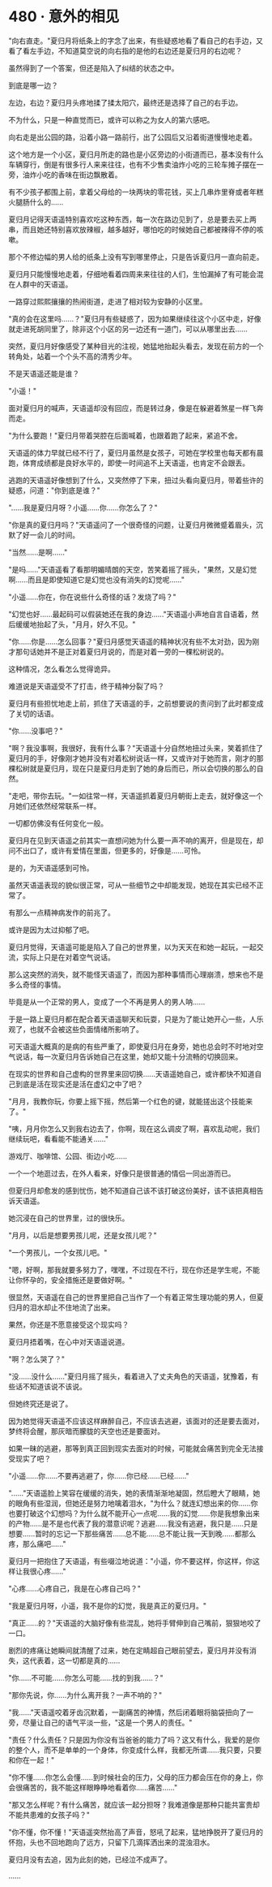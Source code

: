 <link rel="stylesheet" href="../styles/text.css" />
<h1>480 · 意外的相见</h1>

"向右直走。"夏归月将纸条上的字念了出来，有些疑惑地看了看自己的右手边，又看了看左手边，不知道莫空说的向右指的是他的右边还是夏归月的右边呢？

虽然得到了一个答案，但还是陷入了纠结的状态之中。

到底是哪一边？

左边，右边？夏归月头疼地揉了揉太阳穴，最终还是选择了自己的右手边。

不为什么，只是一种直觉而已，或许可以称之为女人的第六感吧。

向右走是出公园的路，沿着小路一路前行，出了公园后又沿着街道慢慢地走着。

这个地方是一个小区，夏归月所走的路也是小区旁边的小街道而已，基本没有什么车辆穿行，倒是有很多行人来来往往，也有不少售卖油炸小吃的三轮车摊子摆在一旁，油炸小吃的香味在街边飘散着。

有不少孩子都围上前，拿着父母给的一块两块的零花钱，买上几串炸里脊或者年糕火腿肠什么的......

夏归月记得天语遥特别喜欢吃这种东西，每一次在路边见到了，总是要去买上两串，而且她还特别喜欢放辣椒，越多越好，哪怕吃的时候她自己都被辣得不停的咳嗽。

那个不修边幅的男人给的纸条上没有写到哪里停止，只是告诉夏归月一直向前走。

夏归月只能慢慢地走着，仔细地看着四周来来往往的人们，生怕漏掉了有可能会混在人群中的天语遥。

一路穿过熙熙攘攘的热闹街道，走进了相对较为安静的小区里。

"真的会在这里吗......？"夏归月有些疑惑了，因为如果继续往这个小区中走，好像就走进死胡同里了，除非这个小区的另一边还有一道门，可以从哪里出去......

突然，夏归月好像感受了某种目光的注视，她猛地抬起头看去，发现在前方的一个转角处，站着一个个头不高的清秀少年。

不是天语遥还能是谁？

"小遥！"

面对夏归月的喊声，天语遥却没有回应，而是转过身，像是在躲避着煞星一样飞奔而走。

"为什么要跑！"夏归月带着哭腔在后面喊着，也跟着跑了起来，紧追不舍。

天语遥的体力早就已经不行了，夏归月虽然是女孩子，可她在学校里也每天都有晨跑，体育成绩都是良好水平的，即使一时间追不上天语遥，也肯定不会跟丢。

逃跑的天语遥好像想到了什么，又突然停了下来，扭过头看向夏归月，带着些许的疑惑，问道："你到底是谁？"

"......我是夏归月呀？小遥......你......你怎么了？"

"你是真的夏归月吗？"天语遥问了一个很奇怪的问题，让夏归月微微蹙着眉头，沉默了好一会儿的时间。

"当然......是啊......"

"是吗......"天语遥看了看那明媚晴朗的天空，苦笑着摇了摇头，"果然，又是幻觉啊......而且是即使知道它是幻觉也没有消失的幻觉呢......"

"小遥......你在，你在说些什么奇怪的话？发烧了吗？"

"幻觉也好......最起码可以假装她还在我的身边......"天语遥小声地自言自语着，然后缓缓地抬起了头，"月月，好久不见。"

"你......你是......怎么回事？"夏归月感觉天语遥的精神状况有些不太对劲，因为刚才那句话她并不是正对着夏归月说的，而是对着一旁的一棵松树说的。

这种情况，怎么看怎么觉得诡异。

难道说是天语遥受不了打击，终于精神分裂了吗？

夏归月有些担忧地走上前，抓住了天语遥的手，之前想要说的责问到了此时都变成了关切的话语。

"你......没事吧？"

"啊？我没事啊，我很好，我有什么事？"天语遥十分自然地扭过头来，笑着抓住了夏归月的手，好像刚才她并没有对着松树说话一样，又或许对于她而言，刚才的那棵松树就是夏归月，现在只是夏归月走到了她的身后而已，所以会切换的那么的自然。

"走吧，带你去玩。"一如往常一样，天语遥抓着夏归月朝街上走去，就好像这一个月她们还依然经常联系一样。

一切都仿佛没有任何变化一般。

夏归月在见到天语遥之前其实一直想问她为什么要一声不响的离开，但是现在，却问不出口了，或许有爱情在里面，但更多的，好像是......可怜。

是的，为天语遥感到可怜。

虽然天语遥表现的貌似很正常，可从一些细节之中却能发现，她现在其实已经不正常了。

有那么一点精神病发作的前兆了。

或许是因为太过抑郁了吧。

夏归月觉得，天语遥可能是陷入了自己的世界里，以为天天在和她一起玩，一起交流，实际上只是在对着空气说话。

那么这突然的消失，就不能怪天语遥了，而因为那种事情而心理崩溃，想来也不是多么奇怪的事情。

毕竟是从一个正常的男人，变成了一个不再是男人的男人呐......

于是一路上夏归月都在配合着天语遥聊天和玩耍，只是为了能让她开心一些，人乐观了，也就不会被这些负面情绪所影响了。

可天语遥大概真的是病的有些严重了，即使夏归月在身旁，她也总会时不时地对空气说话，每一次夏归月告诉她自己在这里，她却又能十分流畅的切换回来。

在现实的世界和自己虚构的世界里来回切换......天语遥她自己，或许都快不知道自己到底是活在现实还是活在虚幻之中了吧？

"月月，我教你玩，你要上摇下摇，然后第一个红色的键，就能搓出这个技能来了。"

"咦，月月你怎么又到我右边去了，你啊，现在这么调皮了啊，喜欢乱动呢，我们继续玩吧，看看能不能通关......"

游戏厅、咖啡馆、公园、街边小吃......

一个一个地逛过去，在外人看来，好像只是很普通的情侣一同出游而已。

但夏归月却愈发的感到忧伤，她不知道自己该不该打破这份美好，该不该把真相告诉天语遥。

她沉浸在自己的世界里，过的很快乐。

"月月，以后是想要男孩儿呢，还是女孩儿呢？"

"一个男孩儿，一个女孩儿吧。"

"嗯，好啊，那我就要多努力了，嘿嘿，不过现在不行，现在你还是学生呢，不能让你怀孕的，安全措施还是要做好啊。"

很显然，天语遥在自己的世界里把自己当作了一个有着正常生理功能的男人，但夏归月的泪水却止不住地流了出来。

果然，你还是不愿意接受这个现实吗？

夏归月捂着嘴，在心中对天语遥说道。

"啊？怎么哭了？"

"没......没什么......"夏归月摇了摇头，看着进入了丈夫角色的天语遥，犹豫着，有些话不知道该说不该说。

但她终究还是说了。

因为她觉得天语遥不应该这样麻醉自己，不应该去逃避，该面对的还是要去面对，梦终将会醒，那灰暗而朦胧的天空也还是要面对。

如果一昧的逃避，那等到真正回到现实去面对的时候，可能就会痛苦到完全无法接受现实了吧？

"小遥......你......不要再逃避了，你......你已经......已经......"

"......"天语遥脸上笑容在缓缓的消失，她的表情渐渐地凝固，然后瞪大了眼睛，她的眼角有些湿润，但她还是努力地噙着泪水，"为什么？就连幻想出来的你......你也要打破这个幻想吗？为什么就不能开心一点呢......我的幻觉......你是我想象出来的产物......是不是也代表了我的潜意识呢？逃避......我没有逃避，我只是......只是想要......暂时的忘记一下那些痛苦......总不能......总不能让我一天到晚......都那么疼，那么痛吧......"

夏归月一把抱住了天语遥，有些啜泣地说道："小遥，你不要这样，你这样，你这样让我很心疼......"

"心疼......心疼自己，我是在心疼自己吗？"

"我是夏归月呀，小遥，我不是你的幻觉，我是真正的夏归月。"

"真正......的？"天语遥的大脑好像有些混乱，她将手臂伸到自己嘴前，狠狠地咬了一口。

剧烈的疼痛让她瞬间就清醒了过来，她在定睛超自己眼前望去，夏归月并没有消失，这代表着，这一切都是真的......

"你......不可能......你怎么可能......找的到我......？"

"那你先说，你......为什么离开我？一声不响的？"

"我......"天语遥咬着牙齿沉默着，一副痛苦的神情，然后闭着眼将脑袋扭向了一旁，尽量让自己的语气平淡一些，"这是一个男人的责任。"

"责任？什么责任？只是因为你没有当爸爸的能力了吗？这又有什么，我爱的是你的整个人，而不是单单的一个身体，你变成什么样，我都无所谓......我只要，只要和你在一起！"

"你不懂......你怎么会懂......到时候社会的压力，父母的压力都会压在你的身上，你会很痛苦的，我不能这样眼睁睁地看着你......痛苦......"

"那又怎么样呢？有什么痛苦，就应该一起分担呀？我难道像是那种只能共富贵却不能共患难的女孩子吗？"

"你不懂，你不懂！"天语遥突然抬高了声音，怒吼了起来，猛地挣脱开了夏归月的怀抱，头也不回地跑向了远方，只留下几滴挥洒出来的混浊泪水。

夏归月没有去追，因为此刻的她，已经泣不成声了。

......
